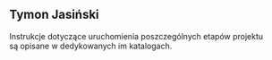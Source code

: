 ## Tymon Jasiński
Instrukcje dotyczące uruchomienia poszczególnych etapów projektu są opisane w dedykowanych im katalogach.